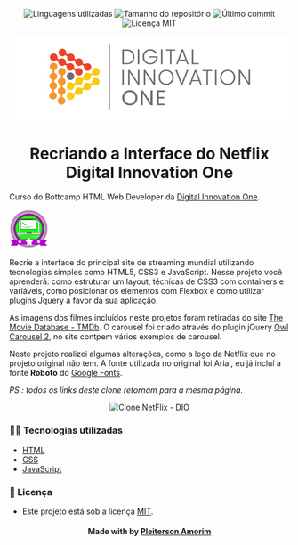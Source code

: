 <!-- Badges session -->
<p align="center">  
  <!-- languages -->
  <img src="https://img.shields.io/github/languages/count/pleiterson/clone-interface-netflix-html-css-js?style=social" alt="Linguagens utilizadas">
  <!-- repo size -->
  <img src="https://img.shields.io/github/repo-size/Pleiterson/clone-interface-netflix-html-css-js?style=social" alt="Tamanho do repositório">
  <!-- last commit -->
  <img src="https://img.shields.io/github/last-commit/Pleiterson/clone-interface-netflix-html-css-js?style=social" alt="Último commit">
  <!-- licence MIT -->
  <img src="https://img.shields.io/github/license/Pleiterson/clone-interface-netflix-html-css-js?style=social" alt="Licença MIT">
</p>


<!--Banner session-->
<p align="center">
  <img src="./assets/img/cover_dio.png" alt="DIO" title="Digital Innovation One">
</p>


<!--About session-->
<h1 align="center">Recriando a Interface do Netflix<br>Digital Innovation One</h1>

Curso do Bottcamp HTML Web Developer da [Digital Innovation One](https://digitalinnovation.one/).

<img src="./assets/img/badge-curso.png" title="Badge" widht="70" height="70">

Recrie a interface do principal site de streaming mundial utilizando tecnologias simples como HTML5, CSS3 e JavaScript. Nesse projeto você aprenderá: como estruturar um layout, técnicas de CSS3 com containers e variáveis, como posicionar os elementos com Flexbox e como utilizar plugins Jquery a favor da sua aplicação.

As imagens dos filmes incluídos neste projetos foram retiradas do site [The Movie Database - TMDb](https://www.themoviedb.org/). O carousel foi criado através do plugin jQuery [Owl Carousel 2](https://owlcarousel2.github.io/OwlCarousel2/), no site contpem vários exemplos de carousel.

Neste projeto realizei algumas alterações, como a logo da Netflix que no projeto original não tem. A fonte utilizada no original foi Arial, eu já incluí a fonte <b>Roboto</b> do [Google Fonts](https://fonts.google.com/specimen/Roboto).

<i>PS.: todos os links deste clone retornam para a mesma página.</i>

<p align="center"><img src="./assets/img/projeto.gif" title="Clone NetFlix - DIO"></p>


<h3>👨‍💻 Tecnologias utilizadas</h3>

- [HTML](https://www.w3schools.com/html/)
- [CSS](https://developer.mozilla.org/pt-BR/docs/Web/CSS)
- [JavaScript](https://developer.mozilla.org/en-US/docs/Web/JavaScript)


<!--License session-->
<h3>📝 Licença</h3>

- Este projeto está sob a licença [MIT](./LICENSE).


<!--Bottom session-->
<h4 align=center>Made with by <a href="https://www.linkedin.com/in/pleiterson">Pleiterson Amorim</a></h4>